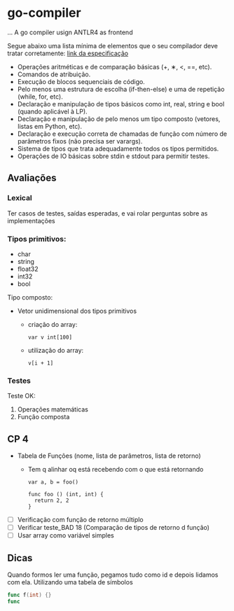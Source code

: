 # go-compiler
...
A go compiler usign ANTLR4 as frontend

Segue abaixo uma lista mínima de elementos que o seu compilador deve tratar corretamente: [link da especificação](https://drive.google.com/file/d/1Ku9tgrp-aOVd1E94wm8Z764ovLIV9VsK/view)

- Operações aritméticas e de comparação básicas (+, ∗, <, ==, etc).
- Comandos de atribuição.
- Execução de blocos sequenciais de código.
- Pelo menos uma estrutura de escolha (if-then-else) e uma de repetição (while, for, etc).
- Declaração e manipulação de tipos básicos como int, real, string e bool (quando aplicável à LP).
- Declaração e manipulação de pelo menos um tipo composto (vetores, listas em Python, etc).
- Declaração e execução correta de chamadas de função com número de parâmetros fixos (não precisa ser varargs).
- Sistema de tipos que trata adequadamente todos os tipos permitidos.
- Operações de IO básicas sobre stdin e stdout para permitir testes.

## Avaliações

### Lexical

Ter casos de testes, saídas esperadas, e vai rolar perguntas sobre as implementações

### Tipos primitivos:

- char
- string
- float32
- int32
- bool

Tipo composto:
- Vetor unidimensional dos tipos primitivos
  - criação do array: 
    ```golang
    var v int[100]
    ```

  - utilização do array: 
    ```golang
    v[i + 1]
    ```

### Testes

Teste OK:

  1. Operações matemáticas
  2. Função composta

## CP 4

- Tabela de Funções (nome, lista de parâmetros, lista de retorno)
  - Tem q alinhar oq está recebendo com o que está retornando

    ```golang
    var a, b = foo()

    func foo () (int, int) {
      return 2, 2
    }
    ```

- [ ] Verificação com função de retorno múltiplo
- [ ] Verificar teste_BAD 18 (Comparação de tipos de retorno d função)
- [ ] Usar array como variável simples

## Dicas

Quando formos ler uma função, pegamos tudo como id e depois lidamos com ela. Utilizando uma tabela de símbolos

```go
func f(int) {}
func 
```
